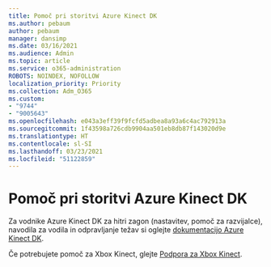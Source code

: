 ```yaml
---
title: Pomoč pri storitvi Azure Kinect DK
ms.author: pebaum
author: pebaum
manager: dansimp
ms.date: 03/16/2021
ms.audience: Admin
ms.topic: article
ms.service: o365-administration
ROBOTS: NOINDEX, NOFOLLOW
localization_priority: Priority
ms.collection: Adm_O365
ms.custom:
- "9744"
- "9005643"
ms.openlocfilehash: e043a3eff39f9fcfd5adbea8a93a6c4ac792913a
ms.sourcegitcommit: 1f43598a726cdb9904aa501eb8db87f143020d9e
ms.translationtype: HT
ms.contentlocale: sl-SI
ms.lasthandoff: 03/23/2021
ms.locfileid: "51122859"
---
```

# <a name="help-with-azure-kinect-dk"></a>Pomoč pri storitvi Azure Kinect DK

Za vodnike Azure Kinect DK za hitri zagon (nastavitev, pomoč za razvijalce), navodila za vodila in odpravljanje težav si oglejte [dokumentacijo Azure Kinect DK](https://docs.microsoft.com/azure/kinect-dk/).


Če potrebujete pomoč za Xbox Kinect, glejte [Podpora za Xbox Kinect](https://www.xbox.com/Search?q=kinect&rtc=1#nav-support).